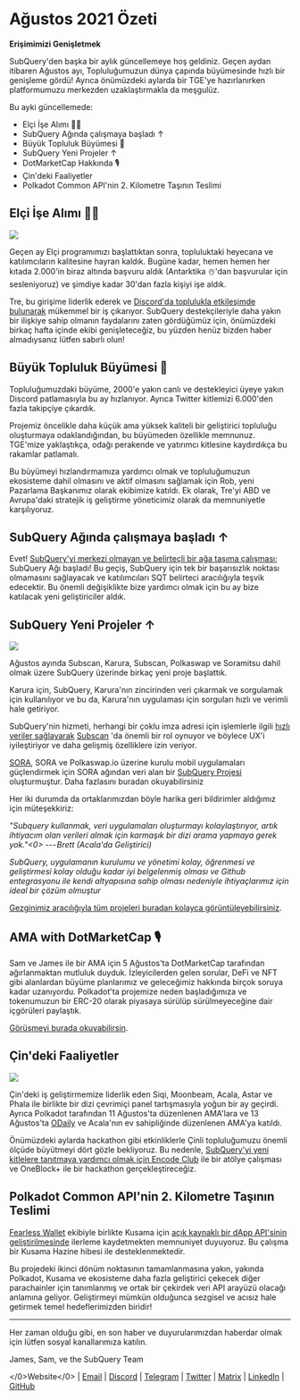 # Ağustos 2021 Özeti

**Erişimimizi Genişletmek**

SubQuery'den başka bir aylık güncellemeye hoş geldiniz. Geçen aydan itibaren Ağustos ayı, Topluluğumuzun dünya çapında büyümesinde hızlı bir genişleme gördü! Ayrıca önümüzdeki aylarda bir TGE'ye hazırlanırken platformumuzu merkezden uzaklaştırmakla da meşgulüz.

Bu ayki güncellemede:

-   Elçi İşe Alımı 👩‍💼
-   SubQuery Ağında çalışmaya başladı ↑
-   Büyük Topluluk Büyümesi 🚀
-   SubQuery Yeni Projeler ↑
-   DotMarketCap Hakkında 🎙
-   Çin'deki Faaliyetler
-   Polkadot Common API'nin 2. Kilometre Taşının Teslimi

## Elçi İşe Alımı 👩‍💼

![](https://miro.medium.com/max/1400/0*_nOcsPjhQxta_FPH)

Geçen ay Elçi programımızı başlattıktan sonra, topluluktaki heyecana ve katılımcıların kalitesine hayran kaldık. Bugüne kadar, hemen hemen her kıtada 2.000'in biraz altında başvuru aldık (Antarktika ☃️'dan başvurular için sesleniyoruz) ve şimdiye kadar 30'dan fazla kişiyi işe aldık.

Tre, bu girişime liderlik ederek ve [Discord'da toplulukla etkileşimde bulunarak](https://discord.com/invite/78zg8aBSMG) mükemmel bir iş çıkarıyor. SubQuery destekçileriyle daha yakın bir ilişkiye sahip olmanın faydalarını zaten gördüğümüz için, önümüzdeki birkaç hafta içinde ekibi genişleteceğiz, bu yüzden henüz bizden haber almadıysanız lütfen sabırlı olun!

## Büyük Topluluk Büyümesi 🚀

Topluluğumuzdaki büyüme, 2000'e yakın canlı ve destekleyici üyeye yakın Discord patlamasıyla bu ay hızlanıyor. Ayrıca Twitter kitlemizi 6.000'den fazla takipçiye çıkardık.

Projemiz öncelikle daha küçük ama yüksek kaliteli bir geliştirici topluluğu oluşturmaya odaklandığından, bu büyümeden özellikle memnunuz. TGE'mize yaklaştıkça, odağı perakende ve yatırımcı kitlesine kaydırdıkça bu rakamlar patlamalı.

Bu büyümeyi hızlandırmamıza yardımcı olmak ve topluluğumuzun ekosisteme dahil olmasını ve aktif olmasını sağlamak için Rob, yeni Pazarlama Başkanımız olarak ekibimize katıldı. Ek olarak, Tre'yi ABD ve Avrupa'daki stratejik iş geliştirme yöneticimiz olarak da memnuniyetle karşılıyoruz.

## SubQuery Ağında çalışmaya başladı ↑

Evet! [SubQuery'yi merkezi olmayan ve belirteçli bir ağa taşıma çalışması](https://subquery.medium.com/the-subquery-network-a-summary-46cde0acb010); SubQuery Ağı başladı! Bu geçiş, SubQuery için tek bir başarısızlık noktası olmamasını sağlayacak ve katılımcıları SQT belirteci aracılığıyla teşvik edecektir. Bu önemli değişiklikte bize yardımcı olmak için bu ay bize katılacak yeni geliştiriciler aldık.

## SubQuery Yeni Projeler ↑

![](https://miro.medium.com/max/4800/1*yUruZPSKP_0BA6mA72P8xg.gif)

Ağustos ayında Subscan, Karura, Subscan, Polkaswap ve Soramitsu dahil olmak üzere SubQuery üzerinde birkaç yeni proje başlattık.

Karura için, SubQuery, Karura'nın zincirinden veri çıkarmak ve sorgulamak için kullanılıyor ve bu da, Karura'nın uygulaması için sorguları hızlı ve verimli hale getiriyor.

SubQuery'nin hizmeti, herhangi bir çoklu imza adresi için işlemlerle ilgili [hızlı veriler sağlayarak](https://subquery.medium.com/subscans-multi-signature-tool-powered-by-subquery-926da3e4fc25?source=your_stories_page-------------------------------------) [Subscan](https://www.subscan.io/) 'da önemli bir rol oynuyor ve böylece UX'i iyileştiriyor ve daha gelişmiş özelliklere izin veriyor.

[SORA](https://sora.org/), SORA ve Polkaswap.io üzerine kurulu mobil uygulamaları güçlendirmek için SORA ağından veri alan bir [SubQuery Projesi](https://subquery.medium.com/sora-integrates-subquery-to-provide-data-to-the-sora-network-5a73f77a40aa?source=your_stories_page-------------------------------------) oluşturmuştur. Daha fazlasını buradan okuyabilirsiniz

Her iki durumda da ortaklarımızdan böyle harika geri bildirimler aldığımız için müteşekkiriz:

*"Subquery kullanmak, veri uygulamaları oluşturmayı kolaylaştırıyor, artık ihtiyacım olan verileri almak için karmaşık bir dizi arama yapmaya gerek yok."<0> --- Brett (Acala'da Geliştirici)*

*SubQuery, uygulamanın kurulumu ve yönetimi kolay, öğrenmesi ve geliştirmesi kolay olduğu kadar iyi belgelenmiş olması ve Github entegrasyonu ile kendi altyapısına sahip olması nedeniyle ihtiyaçlarımız için ideal bir çözüm olmuştur*

[Gezginimiz aracılığıyla tüm projeleri buradan kolayca görüntüleyebilirsiniz](https://explorer.subquery.network/).

## AMA with DotMarketCap 🎙

Sam ve James ile bir AMA için 5 Ağustos'ta DotMarketCap tarafından ağırlanmaktan mutluluk duyduk. İzleyicilerden gelen sorular, DeFi ve NFT gibi alanlardan büyüme planlarımız ve geleceğimiz hakkında birçok soruya kadar uzanıyordu. Polkadot'ta projemize neden başladığımıza ve tokenumuzun bir ERC-20 olarak piyasaya sürülüp sürülmeyeceğine dair içgörüleri paylaştık.

[Görüşmeyi burada okuyabilirsin](https://dotmarketcap.com/blog-detail/288/ama30-recap-polkawarriors-x-subquery).

## Çin'deki Faaliyetler

![](https://miro.medium.com/max/1400/0*A5oqsryFRbGX0MDx)

Çin'deki iş geliştirmemize liderlik eden Siqi, Moonbeam, Acala, Astar ve Phala ile birlikte bir dizi çevrimiçi panel tartışmasıyla yoğun bir ay geçirdi. Ayrıca Polkadot tarafından 11 Ağustos'ta düzenlenen AMA'lara ve 13 Ağustos'ta [ODaily](http://www.odaily.com/) ve Acala'nın ev sahipliğinde düzenlenen AMA'ya katıldı.

Önümüzdeki aylarda hackathon gibi etkinliklerle Çinli topluluğumuzu önemli ölçüde büyütmeyi dört gözle bekliyoruz. Bu nedenle, [SubQuery'yi yeni kitlelere tanıtmaya yardımcı olmak için Encode Club](https://www.eventbrite.co.uk/e/polkadot-hackathon-subquery-workshop-tickets-167321106935?aff=ebdsoporgprofile) ile bir atölye çalışması ve OneBlock+ ile bir hackathon gerçekleştireceğiz.

## Polkadot Common API'nin 2. Kilometre Taşının Teslimi

[Fearless Wallet](https://fearlesswallet.io/) ekibiyle birlikte Kusama için [açık kaynaklı bir dApp API'sinin geliştirilmesinde](https://docs.google.com/document/d/13L8HBwB6VB-n2g274FFFJKORYPJsq744C6H8iEDQ0-0/edit) ilerleme kaydetmekten memnuniyet duyuyoruz. Bu çalışma bir Kusama Hazine hibesi ile desteklenmektedir.

Bu projedeki ikinci dönüm noktasının tamamlanmasına yakın, yakında Polkadot, Kusama ve ekosisteme daha fazla geliştirici çekecek diğer parachainler için tanımlanmış ve ortak bir çekirdek veri API arayüzü olacağı anlamına geliyor. Geliştirmeyi mümkün olduğunca sezgisel ve acısız hale getirmek temel hedeflerimizden biridir!

*****

Her zaman olduğu gibi, en son haber ve duyurularımızdan haberdar olmak için lütfen sosyal kanallarımıza katılın.

James, Sam, ve the SubQuery Team

</a></0>Website</0> | [Email](mailto:hello@subquery.network) | [Discord](https://discord.com/invite/78zg8aBSMG) | [Telegram](https://t.me/subquerynetwork) | [Twitter](https://twitter.com/subquerynetwork) | [Matrix](https://matrix.to/#/#subquery:matrix.org) | [LinkedIn](https://www.linkedin.com/company/subquery) | [GitHub](https://www.youtube.com/channel/UCi1a6NUUjegcLHDFLr7CqLw)</p>
